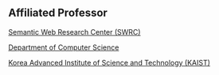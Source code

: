 ## Affiliated Professor

[Semantic Web Research Center (SWRC)](http://semanticweb.kaist.ac.kr/)

[Department of Computer Science](https://cs.kaist.ac.kr/)

[Korea Advanced Institute of Science and Technology (KAIST)](http://www.kaist.edu/)
